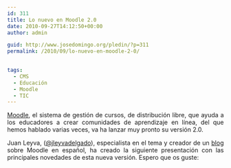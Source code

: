 ```yaml
---
id: 311
title: Lo nuevo en Moodle 2.0
date: 2010-09-27T14:12:50+00:00
author: admin

guid: http://www.josedomingo.org/pledin/?p=311
permalink: /2010/09/lo-nuevo-en-moodle-2-0/

  
tags:
  - CMS
  - Educación
  - Moodle
  - TIC
---
```

<p style="text-align: justify;">
  <a href="http://wwwhatsnew.com/search/moodle" target="_blank">Moodle</a>, el sistema de gestión de cursos, de distribución libre, que ayuda a los educadores a crear comunidades de aprendizaje en línea, del que hemos hablado varias veces, va ha lanzar muy pronto su versión 2.0.
</p>

<p style="text-align: justify;">
  Juan Leyva, (<a href="http://twitter.com/jleyvadelgado" target="_blank">@jleyvadelgado</a>), especialista en el tema y creador de un <a href="http://moodle-es.blogspot.com/" target="_blank">blog</a> sobre Moodle en español, ha creado la siguiente presentación con las principales novedades de esta nueva versión. Espero que os guste:
</p>

<img style="visibility: hidden; width: 0px; height: 0px;" src="http://counters.gigya.com/wildfire/IMP/CXNID=2000002.0NXC/bT*xJmx*PTEyODU1OTY2NzU2MjUmcHQ9MTI4NTU5NjY5MDUwOSZwPTEwMTkxJmQ9c3NfZW1iZWQmZz*yJm89YzY1MDllMTM2NzU2/NGMxMTg4MTA2NjQ5NTE3M2NmNmMmb2Y9MA==.gif" border="0" alt="" width="0" height="0" />

<!-- AddThis Advanced Settings generic via filter on the_content -->

<!-- AddThis Share Buttons generic via filter on the_content -->